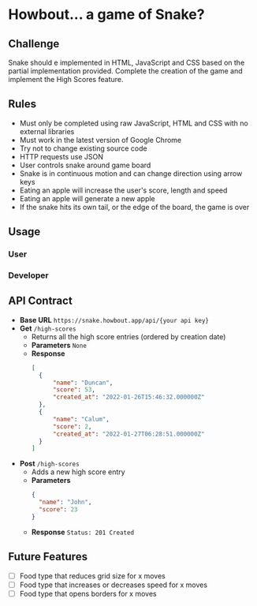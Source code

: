 # Howbout... a game of Snake?

## Challenge
Snake should e implemented in HTML, JavaScript and CSS based on the partial implementation provided. Complete the creation of the game and implement the High Scores feature.
## Rules
- Must only be completed using raw JavaScript, HTML and CSS with no external libraries
- Must work in the latest version of Google Chrome
- Try not to change existing source code
- HTTP requests use JSON
- User controls snake around game board
- Snake is in continuous motion and can change direction using arrow keys
- Eating an apple will increase the user's score, length and speed
- Eating an apple will generate a new apple
- If the snake hits its own tail, or the edge of the board, the game is over
## Usage
### User

### Developer

## API Contract
- **Base URL** `https://snake.howbout.app/api/{your api key}`
- **Get** `/high-scores`
  - Returns all the high score entries (ordered by creation date)
  - **Parameters** `None`
  - **Response**
    ```json
    [
      {
          "name": "Duncan",
          "score": 53,
          "created_at": "2022-01-26T15:46:32.000000Z"
      },
      {
          "name": "Calum",
          "score": 2,
          "created_at": "2022-01-27T06:28:51.000000Z"
      }
    ]
    ```
- **Post** `/high-scores`
  - Adds a new high score entry
  - **Parameters**
    ```json
    {
      "name": "John",
      "score": 23
    }
    ```
  - **Response** `Status: 201 Created`

## Future Features
- [ ] Food type that reduces grid size for x moves
- [ ] Food type that increases or decreases speed for x moves
- [ ] Food type that opens borders for x moves